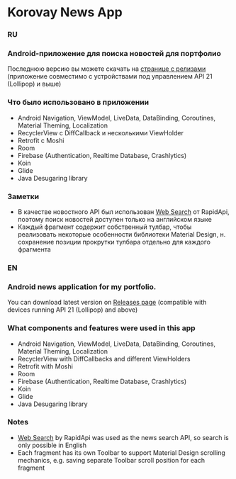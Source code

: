 # Korovay News App
### RU
### Android-приложение для поиска новостей для портфолио 

Последнюю версию вы можете скачать на [странице с релизами](https://github.com/thekorovay/my_portfolio/releases) (приложение совместимо с устройствами под управлением API 21 (Lollipop) и выше)

### Что было использовано в приложении 
- Android Navigation, ViewModel, LiveData, DataBinding, Coroutines, Material Theming, Localization
- RecyclerView с DiffCallback и несколькими ViewHolder
- Retrofit с Moshi
- Room
- Firebase (Authentication, Realtime Database, Crashlytics)
- Koin
- Glide
- Java Desugaring library 

### Заметки
- В качестве новостного API был использован [Web Search](https://rapidapi.com/contextualwebsearch/api/web-search) от RapidApi, поэтому поиск новостей доступен только на английском языке
- Каждый фрагмент содержит собственный тулбар, чтобы реализовать некоторые особенности библиотеки Material Design, н. сохранение позиции прокрутки тулбара отдельно для каждого фрагмента

### EN
### Android news application for my portfolio.

You can download latest version on [Releases page](https://github.com/thekorovay/my_portfolio/releases) (compatible with devices running API 21 (Lollipop) and above)

### What components and features were used in this app 
- Android Navigation, ViewModel, LiveData, DataBinding, Coroutines, Material Theming, Localization
- RecyclerView with DiffCallbacks and different ViewHolders  
- Retrofit with Moshi
- Room
- Firebase (Authentication, Realtime Database, Crashlytics)
- Koin
- Glide
- Java Desugaring library 

### Notes
- [Web Search](https://rapidapi.com/contextualwebsearch/api/web-search) by RapidApi was used as the news search API, so search is only possible in English
- Each fragment has its own Toolbar to support Material Design scrolling mechanics, e.g. saving separate Toolbar scroll position for each fragment 
